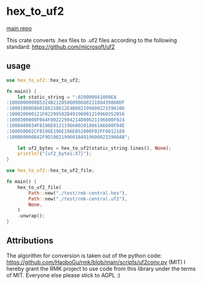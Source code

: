# hex_to_uf2

[main repo](https://git.sr.ht/~fenris/hex-to-uf2)

This crate converts .hex files to .uf2 files according to the following standard:
https://github.com/microsoft/uf2

## usage

```Rust
use hex_to_uf2::hex_to_uf2;

fn main() {
    let static_string = ":020000041000EA
:1000000000B5324B212058609868022188439860DF
:10001000D860186158612E4B002199600221596106
:100020000121F02299502B49196001219960352056
:1000300000F044F80222904214D00621196600F024
:1000400034F8196E01211966002018661A6600F04E
:100050002CF8196E196E196E052000F02FF8012189
:100060000842F9D1002199601B49196000215960AB";

    let uf2_bytes = hex_to_uf2(static_string.lines(), None);
    println!("{uf2_bytes:X?}");
}
```

```Rust
use hex_to_uf2::hex_to_uf2_file;

fn main() {
    hex_to_uf2_file(
        Path::new("./test/rmk-central.hex"),
        Path::new("./test/rmk-central.uf2"),
        None,
    )
    .unwrap();
}
```

## Attributions
The algorithm for conversion is taken out of the python code: https://github.com/HaoboGu/rmk/blob/main/scripts/uf2conv.py (MIT)
I hereby grant the RMK project to use code from this library under the terms of MIT. Everyone else please stick to AGPL :)

